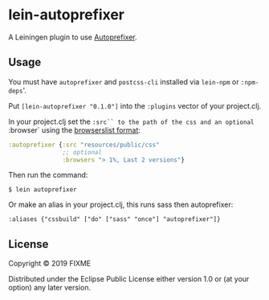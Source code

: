 # lein-autoprefixer

A Leiningen plugin to use [Autoprefixer](https://github.com/postcss/autoprefixer).

## Usage

You must have `autoprefixer` and `postcss-cli` installed via `lein-npm` or `:npm-deps`'.

Put `[lein-autoprefixer "0.1.0"]` into the `:plugins` vector of your project.clj.

In your project.clj set the `:src`` to the path of the css and an optional `:browser` using the [browserslist format](https://github.com/browserslist/browserslist):

``` clojure
:autoprefixer {:src "resources/public/css"
               ;; optional
               :browsers "> 1%, Last 2 versions"}

```

Then run the command:

    $ lein autoprefixer
    
Or make an alias in your project.clj, this runs sass then autoprefixer:

```
:aliases {"cssbuild" ["do" ["sass" "once"] "autoprefixer"]}
```

## License

Copyright © 2019 FIXME

Distributed under the Eclipse Public License either version 1.0 or (at
your option) any later version.

